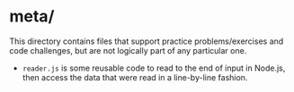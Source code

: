 # meta/

This directory contains files that support practice problems/exercises and code challenges, but are not logically part of any particular one.

- `reader.js` is some reusable code to read to the end of input in Node.js, then access the data that were read in a line-by-line fashion.
